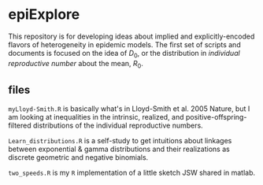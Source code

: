 # epiExplore

This repository is for developing ideas about implied and explicitly-encoded
flavors of heterogeneity in epidemic models. The first set of scripts and 
documents is focused on the idea of $D_0$, or the distribution in *individual
reproductive number* about the mean, $R_0$. 

## files
`myLloyd-Smith.R` is basically what's in Lloyd-Smith et al. 2005 Nature, but I
am looking at inequalities in the intrinsic, realized, and
positive-offspring-filtered distributions of the individual reproductive
numbers.

`Learn_distributions.R` is a self-study to get intuitions about linkages between
exponential & gamma distributions and their realizations as discrete geometric
and negative binomials.

`two_speeds.R` is my `R` implementation of a little sketch JSW shared in matlab. 